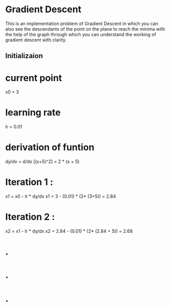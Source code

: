 # Gradient Descent 

This is an implementation problem of Gradient Descent in which you can also see the descendants of the point on the plane to reach the minima with the help of the graph through which you can understand the working of gradient descent with clarity.



## Initializaion

# current point
x0 = 3

# learning rate
lr = 0.01 

# derivation of funtion
dy/dx = d/dx [(x+5)^2] = 2 * (x + 5)


# Iteration 1 :
x1 = x0 - lr * dy/dx
x1 = 3 - (0.01) * (2* (3+5)) = 2.84

# Iteration 2 :
x2 = x1 - lr * dy/dx
x2 = 2.84 - (0.01) * (2* (2.84 + 5)) = 2.68

# .
# .
# .
